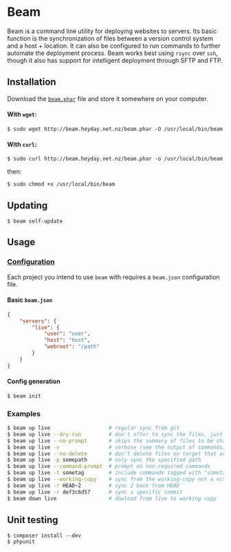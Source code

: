# Beam

Beam is a command line utility for deploying websites to servers. Its basic function is the synchronization of files between a version control system and a host + location. It can also be configured to run commands to further automate the deployment process. Beam works best using `rsync` over `ssh`, though it also has support for intelligent deployment through SFTP and FTP.

## Installation

Download the [`beam.phar`](http://beam.heyday.net.nz/beam.phar) file and store it somewhere on your computer.

#### With `wget`:

    $ sudo wget http://beam.heyday.net.nz/beam.phar -O /usr/local/bin/beam

#### With `curl`:

    $ sudo curl http://beam.heyday.net.nz/beam.phar -o /usr/local/bin/beam

then:

    $ sudo chmod +x /usr/local/bin/beam


## Updating

    $ beam self-update

## Usage

### [Configuration](CONFIG.md)

Each project you intend to use `beam` with requires a `beam.json` configuration file.

#### Basic `beam.json`

```json
{
	"servers": {
		"live": {
			"user": "user",
			"host": "host",
			"webroot": "/path"
		}
	}
}
```

#### Config generation

```bash
$ beam init
```

### Examples

```bash
$ beam up live                   # regular sync from git
$ beam up live --dry-run         # don't offer to sync the files, just display changes
$ beam up live --no-prompt       # skips the summary of files to be changed and doesn't prompt for confirmation
$ beam up live -v                # verbose (see the output of commands)
$ beam up live --no-delete       # don't delete files on target that are not present on local
$ beam up live -p somepath       # only sync the specified path
$ beam up live --command-prompt  # prompt on non-required commands
$ beam up live -t sometag        # include commands tagged with "sometag"
$ beam up live --working-copy    # sync from the working-copy not a vcs archive
$ beam up live -r HEAD~2         # sync 2 back from HEAD
$ beam up live -r def3c6d57      # sync a specific commit
$ beam down live                 # dowload from live to working copy
```

## Unit testing

    $ composer install --dev
    $ phpunit